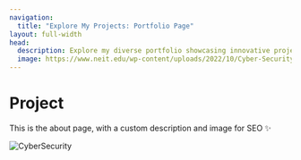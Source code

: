 ```yaml
---
navigation:
  title: "Explore My Projects: Portfolio Page"
layout: full-width
head:
  description: Explore my diverse portfolio showcasing innovative projects across various domains, from web development to digital design. Discover my expertise and creativity in every project.
  image: https://www.neit.edu/wp-content/uploads/2022/10/Cyber-Security-Icon-Concept-2-1.jpeg
---
```


# Project

This is the about page, with a custom description and image for SEO ✨

![CyberSecurity](https://www.neit.edu/wp-content/uploads/2022/10/Cyber-Security-Icon-Concept-2-1.jpeg)
